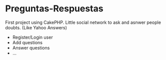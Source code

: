 # Preguntas-Respuestas

First project using CakePHP.
Little social network to ask and asnwer people doubts. (Like Yahoo Answers)

* Register/Login user
* Add questions
* Answer questions
* ...
